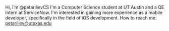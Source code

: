 Hi, I’m @petarilievCS
I'm a Computer Science student at UT Austin and a QE Intern at ServiceNow. I'm interested in gaining more experience as a mobile developer, specifically in the field of iOS development. 
How to reach me: petariliev@utexas.edu


